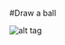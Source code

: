 #Draw a ball

![alt tag](https://github.com/termantics/OpenGL-Brickout/blob/master/02_draw_a_ball/output.png?raw=true)

